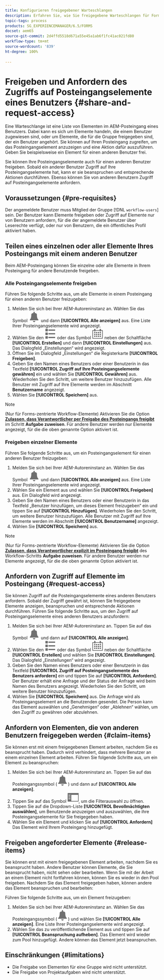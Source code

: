 ```yaml
---
title: Konfigurieren freigegebener Warteschlangen
description: Erfahren Sie, wie Sie freigegebene Warteschlangen für Forms-zentrierte Workflows für [!DNL AEM Forms] unter OSGi verwenden.
topic-tags: process
products: SG_EXPERIENCEMANAGER/6.5/FORMS
docset: aem65
source-git-commit: 2d4ffd5518d671a55e45a1ab6f1fc41ac021fd80
workflow-type: tm+mt
source-wordcount: '839'
ht-degree: 100%

---
```



# Freigeben und Anfordern des Zugriffs auf Posteingangselemente eines Benutzers {#share-and-request-access}

Eine Warteschlange ist eine Liste von Elementen im AEM-Posteingang eines Benutzers. Dabei kann es sich um Elemente handeln, die einem Benutzer zugewiesen sind, oder um Elemente, die für die Gruppe freigegeben sind, der ein Benutzer angehört. Sie können auf Ihren Posteingang zugreifen, um das Posteingangselement anzuzeigen und eine Aktion dafür auszuführen. Geben Sie beispielsweise ein Element für einen anderen Benutzer frei.

Sie können Ihre Posteingangselemente auch für einen anderen Benutzer freigeben. Sobald ein anderer Benutzer Zugriff auf Ihre Posteingangselemente hat, kann er sie beanspruchen und entsprechende Aktionen durchführen. Ebenso können Sie von anderen Benutzern Zugriff auf Posteingangselemente anfordern.

## Voraussetzungen {#pre-requisites}

Der angemeldete Benutzer muss Mitglied der Gruppe [!DNL `workflow-users`] sein. Der Benutzer kann Elemente freigeben oder Zugriff auf Elemente nur von Benutzern anfordern, für die der angemeldete Benutzer über Leserechte verfügt, oder nur von Benutzern, die ein öffentliches Profil aktiviert haben.

## Teilen eines einzelnen oder aller Elemente Ihres Posteingangs mit einem anderen Benutzer

Beim AEM-Posteingang können Sie einzelne oder alle Elemente in Ihrem Posteingang für andere Benutzende freigeben.

### Alle Posteingangselemente freigeben

Führen Sie folgende Schritte aus, um alle Elemente in einem Posteingang für einen anderen Benutzer freizugeben:

1. Melden Sie sich bei Ihrer AEM-Autoreninstanz an. Wählen Sie das Symbol ![Posteingang](assets/bell.svg) und dann **[!UICONTROL Alle anzeigen]** aus. Eine Liste Ihrer Posteingangselemente wird angezeigt.
1. Wählen Sie den ![Ansichtselektor](assets/viewlist.svg) oder das Symbol ![Ansichtselektor](assets/calendar.svg) neben der Schaltfläche **[!UICONTROL Erstellen]** und dann **[!UICONTROL Einstellungen]** aus. Das Dialogfeld „Einstellungen“ wird angezeigt.
1. Öffnen Sie im Dialogfeld „Einstellungen“ die Registerkarte **[!UICONTROL Freigeben]**.
1. Geben Sie den Namen eines Benutzers oder einer Benutzerin in das Textfeld **[!UICONTROL Zugriff auf Ihre Posteingangselemente gewähren]** ein und wählen Sie **[!UICONTROL Gewähren]** aus. Wiederholen Sie den Schritt, um weitere Benutzer hinzuzufügen. Alle Benutzer mit Zugriff auf Ihre Elemente werden im Abschnitt **Benutzername** angezeigt.
1. Wählen Sie **[!UICONTROL Speichern]** aus.

>[!NOTE]
>
>(Nur für Forms-zentrierte Workflow-Elemente) Aktivieren Sie die Option **[Zulassen, dass Verantwortlicher per Freigabe des Posteingangs freigibt](aem-forms-workflow-step-reference.md)** im Schritt **Aufgabe zuweisen**. Für andere Benutzer werden nur Elemente angezeigt, für die die oben genannte Option aktiviert ist.

### Freigeben einzelner Elemente

Führen Sie folgende Schritte aus, um ein Posteingangselement für einen anderen Benutzer freizugeben:

1. Melden Sie sich bei Ihrer AEM-Autoreninstanz an. Wählen Sie das Symbol ![Posteingang](assets/bell.svg) und dann **[!UICONTROL Alle anzeigen]** aus. Eine Liste Ihrer Posteingangselemente wird angezeigt.
1. Wählen Sie ein Element aus und wählen Sie **[!UICONTROL Freigeben]** aus. Ein Dialogfeld wird angezeigt.
1. Geben Sie den Namen eines Benutzers oder einer Benutzerin in das Textfeld „Benutzer hinzufügen, um dieses Element freizugeben“ ein und tippen Sie auf **[!UICONTROL Hinzufügen]**. Wiederholen Sie den Schritt, um weitere Benutzer hinzuzufügen. Alle Benutzer mit Zugriff auf Ihre Elemente werden im Abschnitt **[!UICONTROL Benutzername]** angezeigt.
1. Wählen Sie **[!UICONTROL Speichern]** aus.


>[!NOTE]
>
>(Nur für Forms-zentrierte Workflow-Elemente) Aktivieren Sie die Option **[Zulassen, dass Verantwortlicher explizit im Posteingang freigibt](aem-forms-workflow-step-reference.md)** des Workflow-Schritts **Aufgabe zuweisen**. Für andere Benutzer werden nur Elemente angezeigt, für die die oben genannte Option aktiviert ist.

## Anfordern von Zugriff auf Elemente im Posteingang {#request-access}

Sie können Zugriff auf die Posteingangselemente eines anderen Benutzers anfordern. Sobald der Zugriff gewährt ist, können Sie freigegebene Elemente anzeigen, beanspruchen und entsprechende Aktionen durchführen. Führen Sie folgende Schritte aus, um den Zugriff auf Posteingangselemente eines anderen Benutzers anzufordern:

1. Melden Sie sich bei Ihrer AEM-Autoreninstanz an. Tippen Sie auf das Symbol ![Ansichtselektor](assets/bell.svg) und dann auf **[!UICONTROL Alle anzeigen]**.
1. Wählen Sie den ![Ansichtselektor](assets/viewlist.svg) oder das Symbol ![Ansichtselektor](assets/calendar.svg) neben der Schaltfläche **[!UICONTROL Erstellen]** und wählen Sie **[!UICONTROL Einstellungen]**. Das Dialogfeld „Einstellungen“ wird angezeigt.
1. Geben Sie den Namen eines Benutzers oder einer Benutzerin in das Textfeld **[!UICONTROL Zugriff auf Posteingangselemente des Benutzers anfordern]** ein und tippen Sie auf **[!UICONTROL Anfordern]**. Der Benutzer erhält eine Anfrage und der Status der Anfrage wird beim Namen des Benutzers angezeigt. Wiederholen Sie den Schritt, um weitere Benutzer hinzuzufügen.
1. Wählen Sie **[!UICONTROL Speichern]** aus. Die Anfrage wird als Posteingangselement an die Benutzenden gesendet. Die Person kann das Element auswählen und „Genehmigen“ oder „Ablehnen“ wählen, um den Zugriff zu gewähren oder abzulehnen.


## Anfordern von Elementen, die von anderen Benutzern freigegeben werden {#claim-items}

Sie können erst mit einem freigegebenen Element arbeiten, nachdem Sie es beansprucht haben. Dadurch wird verhindert, dass mehrere Benutzer an einem einzelnen Element arbeiten. Führen Sie folgende Schritte aus, um ein Element zu beanspruchen:

1. Melden Sie sich bei Ihrer AEM-Autoreninstanz an. Tippen Sie auf das Posteingangssymbol (![Posteingang](assets/bell.svg)) und dann auf **[!UICONTROL Alle anzeigen]**.
1. Tippen Sie auf das Symbol ![Nur Inhalt](assets/railleft.svg), um die Filterauswahl zu öffnen.
1. Tippen Sie auf die Dropdown-Liste **[!UICONTROL Bevollmächtigten auswählen]**, um Benutzende anzuzeigen und auszuwählen, die ihre Posteingangselemente für Sie freigegeben haben. 
1. Wählen Sie ein Element und klicken Sie auf **[!UICONTROL Anfordern]** Das Element wird Ihrem Posteingang hinzugefügt.

## Freigeben angeforderter Elemente {#release-items}

Sie können erst mit einem freigegebenen Element arbeiten, nachdem Sie es beansprucht haben. Andere Benutzer können Elemente, die Sie beansprucht haben, nicht sehen oder bearbeiten. Wenn Sie mit der Arbeit an einem Element nicht fortfahren können, können Sie es wieder in den Pool freigeben.   Nachdem Sie das Element freigegeben haben, können andere das Element beanspruchen und bearbeiten:

Führen Sie folgende Schritte aus, um ein Element freizugeben:

1. Melden Sie sich bei Ihrer AEM-Autoreninstanz an. Wählen Sie das Posteingangssymbol (![Posteingang](assets/bell.svg)) und wählen Sie **[!UICONTROL Alle anzeigen]**. Eine Liste Ihrer Posteingangselemente wird angezeigt.
1. Wählen Sie das zu veröffentlichende Element aus und tippen Sie auf **[!UICONTROL Beanspruchung aufheben]**. Das Element wird wieder zum Pool hinzugefügt. Andere können das Element jetzt beanspruchen.

## Einschränkungen {#limitations}

* Die Freigabe von Elementen für eine Gruppe wird nicht unterstützt.
* Die Freigabe von Projektaufgaben wird nicht unterstützt.
